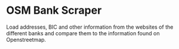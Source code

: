 # OSM Bank Scraper

Load addresses, BIC and other information from the websites of the different banks and compare them to the information
found on Openstreetmap.